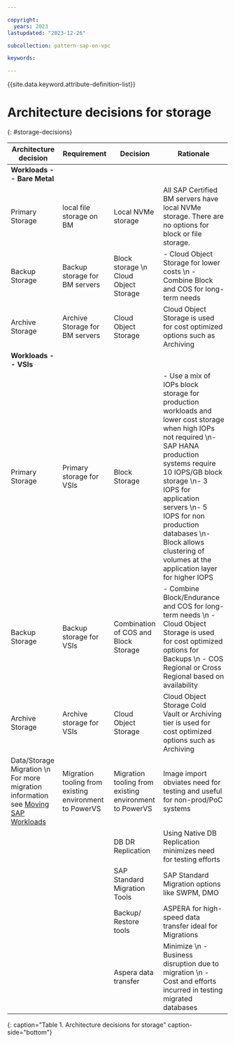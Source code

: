 ```yaml
---

copyright:
  years: 2023
lastupdated: "2023-12-26"

subcollection: pattern-sap-on-vpc

keywords:

---
```


{{site.data.keyword.attribute-definition-list}}

# Architecture decisions for storage
{: #storage-decisions}

| **Architecture decision**                | **Requirement**                                                                 | **Decision**                 | **Rationale**                                                                    |
|-|-|-|-|
| **Workloads -- Bare Metal** |                                                    |                                                                                                                                 |                                                                                                                                                 |
| Primary Storage             | local file storage on BM                           | Local NVMe storage                                                                                                              | All SAP Certified BM servers have local NVMe storage. There are no options for block or file storage.                                           |
| Backup Storage              | Backup storage for BM servers                      | Block storage \n Cloud Object Storage                                                                                                                   | -   Cloud Object Storage for lower costs \n -   Combine Block and COS for long-term needs|
| Archive Storage             | Archive Storage for BM servers                     | Cloud Object Storage                                                                                                            | Cloud Object Storage is used for cost optimized options such as Archiving                                                                       |
| **Workloads -- VSIs**       |                                                    |                                                                                                                                 |                                                                                                                                                 |
| Primary Storage             | Primary storage for VSIs                           | Block Storage                                                                                                                   | -   Use a mix of IOPs block storage for production workloads and lower cost storage when high IOPs not required \n-   SAP HANA production systems require 10 IOPS/GB block storage \n-   3 IOPS for application servers \n-   5 IOPS for non production databases \n-   Block allows clustering of volumes at the application layer for higher IOPS                              |
| Backup Storage              | Backup storage for VSIs                            | Combination of COS and Block Storage                                                                                            | -   Combine Block/Endurance and COS for long-term needs \n -   Cloud Object Storage is used for cost optimized options for Backups  \n -   COS Regional or Cross Regional based on availability|
| Archive Storage             | Archive storage for VSIs                           | Cloud Object Storage                                                                                                            | Cloud Object Storage Cold Vault or Archiving tier is used for cost optimized options such as Archiving                                          |
| Data/Storage Migration \n For more migration information see [Moving SAP Workloads](https://cloud.ibm.com/docs/sap?topic=sap-faq-moving-sap-workloads#faq-moving-sap-workloads-overview)| Migration tooling from existing environment to PowerVS | Migration tooling from existing environment to PowerVS                                                                                               |Image import obviates need for testing and useful for non-prod/PoC systems
|                                   |                                                        |DB DR Replication                                                                                                                                    |Using Native DB Replication minimizes need for testing efforts
|                                   |                                                        |SAP Standard Migration Tools                                                                                                                        |SAP Standard Migration options like SWPM, DMO
|                                   |                                                        |Backup/ Restore tools                                                                                                                                |ASPERA for high-speed data transfer ideal for Migrations
|                                   |                                                        |Aspera data transfer                                                                                                                                 | Minimize \n -   Business disruption due to migration \n -   Cost and efforts incurred in testing migrated databases|
{: caption="Table 1. Architecture decisions for storage" caption-side="bottom"}
